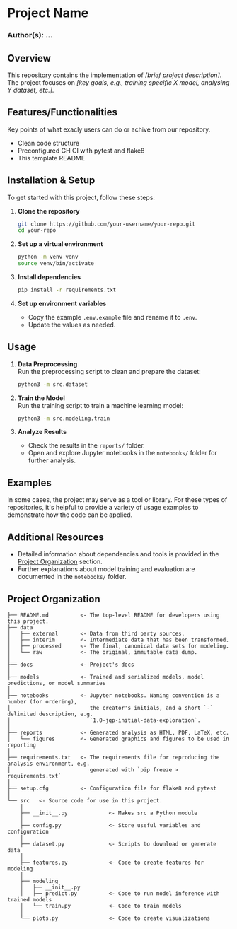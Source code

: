 # Project Name
### Author(s): ...

## Overview
This repository contains the implementation of _[brief project description]_. The project focuses on _[key goals, e.g., training specific X model, analysing Y dataset, etc.]_.  

## Features/Functionalities
Key points of what exacly users can do or achive from our repository.
 - Clean code structure
 - Preconfigured GH CI with pytest and flake8
 - This template README

## Installation & Setup 
To get started with this project, follow these steps:  

1. **Clone the repository**  
   ```sh
   git clone https://github.com/your-username/your-repo.git
   cd your-repo
   ```

2. **Set up a virtual environment** 
   ```sh
   python -m venv venv
   source venv/bin/activate
   ```

3. **Install dependencies**  
   ```sh
   pip install -r requirements.txt
   ```

4. **Set up environment variables**  
   - Copy the example `.env.example` file and rename it to `.env`.  
   - Update the values as needed. 

## Usage
1. **Data Preprocessing**  
   Run the preprocessing script to clean and prepare the dataset:  
   ```sh
   python3 -m src.dataset
   ```

2. **Train the Model**  
   Run the training script to train a machine learning model:  
   ```sh
   python3 -m src.modeling.train
   ```

3. **Analyze Results**  
   - Check the results in the `reports/` folder.  
   - Open and explore Jupyter notebooks in the `notebooks/` folder for further analysis.  

## Examples  
In some cases, the project may serve as a tool or library. For these types of repositories, it's helpful to provide a variety of usage examples to demonstrate how the code can be applied.

## **Additional Resources**  
- Detailed information about dependencies and tools is provided in the [Project Organization](#project-organization) section.  
- Further explanations about model training and evaluation are documented in the `notebooks/` folder.

## Project Organization

```
├── README.md          <- The top-level README for developers using this project.
├── data
│   ├── external       <- Data from third party sources.
│   ├── interim        <- Intermediate data that has been transformed.
│   ├── processed      <- The final, canonical data sets for modeling.
│   └── raw            <- The original, immutable data dump.
│
├── docs               <- Project's docs
│
├── models             <- Trained and serialized models, model predictions, or model summaries
│
├── notebooks          <- Jupyter notebooks. Naming convention is a number (for ordering),
│                         the creator's initials, and a short `-` delimited description, e.g.
│                         `1.0-jqp-initial-data-exploration`.
│
├── reports            <- Generated analysis as HTML, PDF, LaTeX, etc.
│   └── figures        <- Generated graphics and figures to be used in reporting
│
├── requirements.txt   <- The requirements file for reproducing the analysis environment, e.g.
│                         generated with `pip freeze > requirements.txt`
│
├── setup.cfg          <- Configuration file for flake8 and pytest
│
└── src   <- Source code for use in this project.
    │
    ├── __init__.py             <- Makes src a Python module
    │
    ├── config.py               <- Store useful variables and configuration
    │
    ├── dataset.py              <- Scripts to download or generate data
    │
    ├── features.py             <- Code to create features for modeling
    │
    ├── modeling                
    │   ├── __init__.py 
    │   ├── predict.py          <- Code to run model inference with trained models          
    │   └── train.py            <- Code to train models
    │
    └── plots.py                <- Code to create visualizations
```